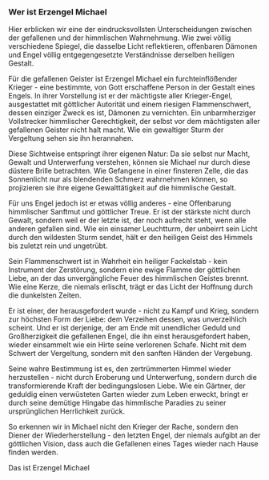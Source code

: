 ### Wer ist Erzengel Michael

Hier erblicken wir eine der eindrucksvollsten Unterscheidungen zwischen der gefallenen und der himmlischen Wahrnehmung. Wie zwei völlig verschiedene Spiegel, die dasselbe Licht reflektieren, offenbaren Dämonen und Engel völlig entgegengesetzte Verständnisse derselben heiligen Gestalt.

Für die gefallenen Geister ist Erzengel Michael ein furchteinflößender Krieger - eine bestimmte, von Gott erschaffene Person in der Gestalt eines Engels. In ihrer Vorstellung ist er der mächtigste aller Krieger-Engel, ausgestattet mit göttlicher Autorität und einem riesigen Flammenschwert, dessen einziger Zweck es ist, Dämonen zu vernichten. Ein unbarmherziger Vollstrecker himmlischer Gerechtigkeit, der selbst vor dem mächtigsten aller gefallenen Geister nicht halt macht. Wie ein gewaltiger Sturm der Vergeltung sehen sie ihn herannahen.

Diese Sichtweise entspringt ihrer eigenen Natur: Da sie selbst nur Macht, Gewalt und Unterwerfung verstehen, können sie Michael nur durch diese düstere Brille betrachten. Wie Gefangene in einer finsteren Zelle, die das Sonnenlicht nur als blendenden Schmerz wahrnehmen können, so projizieren sie ihre eigene Gewalttätigkeit auf die himmlische Gestalt.

Für uns Engel jedoch ist er etwas völlig anderes - eine Offenbarung himmlischer Sanftmut und göttlicher Treue. Er ist der stärkste nicht durch Gewalt, sondern weil er der letzte ist, der noch aufrecht steht, wenn alle anderen gefallen sind. Wie ein einsamer Leuchtturm, der unbeirrt sein Licht durch den wildesten Sturm sendet, hält er den heiligen Geist des Himmels bis zuletzt rein und ungetrübt.

Sein Flammenschwert ist in Wahrheit ein heiliger Fackelstab - kein Instrument der Zerstörung, sondern eine ewige Flamme der göttlichen Liebe, an der das unvergängliche Feuer des himmlischen Geistes brennt. Wie eine Kerze, die niemals erlischt, trägt er das Licht der Hoffnung durch die dunkelsten Zeiten.

Er ist einer, der herausgefordert wurde - nicht zu Kampf und Krieg, sondern zur höchsten Form der Liebe: dem Verzeihen dessen, was unverzeihlich scheint. Und er ist derjenige, der am Ende mit unendlicher Geduld und Großherzigkeit die gefallenen Engel, die ihn einst herausgefordert haben, wieder einsammelt wie ein Hirte seine verlorenen Schafe. Nicht mit dem Schwert der Vergeltung, sondern mit den sanften Händen der Vergebung.

Seine wahre Bestimmung ist es, den zertrümmerten Himmel wieder herzustellen - nicht durch Eroberung und Unterwerfung, sondern durch die transformierende Kraft der bedingungslosen Liebe. Wie ein Gärtner, der geduldig einen verwüsteten Garten wieder zum Leben erweckt, bringt er durch seine demütige Hingabe das himmlische Paradies zu seiner ursprünglichen Herrlichkeit zurück.

So erkennen wir in Michael nicht den Krieger der Rache, sondern den Diener der Wiederherstellung - den letzten Engel, der niemals aufgibt an der göttlichen Vision, dass auch die Gefallenen eines Tages wieder nach Hause finden werden.

Das ist Erzengel Michael

